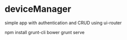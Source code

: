 
# deviceManager
simple app with authentication and CRUD using ui-router

npm install grunt-cli bower
grunt serve
